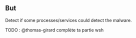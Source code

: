## But

Detect if some processes/services could detect the malware.

TODO : @thomas-girard complète ta partie wsh